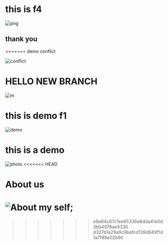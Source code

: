
# this is f4

![png](https://encrypted-tbn0.gstatic.com/images?q=tbn:ANd9GcRdgy6WATYv7lTug_doNPjDv3neyAiU-GXhXQ&usqp=CAU)

## thank you
=======
demo conflict

![conflict](https://assets.fireside.fm/file/fireside-images/podcasts/images/0/02d84890-e58d-43eb-ab4c-26bcc8524289/cover_medium.jpg?v=1)
# HELLO NEW BRANCH 

![m](https://p4.wallpaperbetter.com/wallpaper/500/442/354/outrun-vaporwave-hd-wallpaper-preview.jpg)
# this is demo f1
![demo](https://lh3.googleusercontent.com/proxy/l1VO-62sWp1q4kN4CHzxfpGMbotY7vBIRoBvccQFFLusykQHI3Ih509kNZ0MnRN16hrjSqjkytDjAzfEBDS7IAgYurN3GbJzTv_e0O9vvxGN-8A83ZH0)

# this is a demo

![photo](https://st.depositphotos.com/1049691/4267/i/950/depositphotos_42673487-stock-photo-fresh-orange.jpg)
<<<<<<< HEAD

# About us
![About my self](https://dcassetcdn.com/design_img/3708895/740247/22333045/myrt26fs4y7e0nhajpzs1tpe4s_image.jpg);
=======
>>>>>>> e9e84c67c1ee65336e8dda41e0d3bb4978ae4330
>>>>>>> d327b1a29a9c9bafcd139d849f1d1a7f86e02b60
